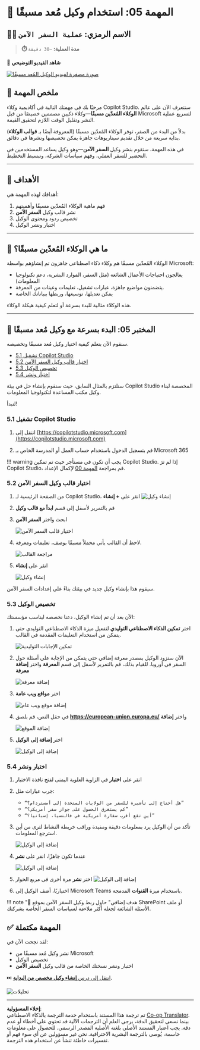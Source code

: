 <!--
CO_OP_TRANSLATOR_METADATA:
{
  "original_hash": "8e2c64a7f9303e58329ec8bb468c80b4",
  "translation_date": "2025-10-22T19:43:34+00:00",
  "source_file": "docs/recruit/05-using-prebuilt-agents/README.md",
  "language_code": "ar"
}
-->
# 🧰 المهمة 05: استخدام وكيل مُعد مسبقًا  

## 🕵️‍♂️ الاسم الرمزي: `عملية السفر الآمن`

> **⏱️ مدة العملية:** `~30 دقيقة`

🎥 **شاهد الفيديو التوضيحي**

[![صورة مصغرة لفيديو الوكيل المُعد مسبقًا](../../../../../translated_images/video-thumbnail.234ee62d2e4e837a7401776b5f092e5d5819f46a2e2859a92654b38f1381789f.ar.jpg)](https://www.youtube.com/watch?v=NmXsx8WjWuM "شاهد الفيديو التوضيحي على يوتيوب")

## 🎯 ملخص المهمة

مرحبًا بك في مهمتك التالية في أكاديمية وكلاء Copilot Studio. ستتعرف الآن على عالم **الوكلاء المُعدّين مسبقًا**—وكلاء ذكيين مصممين خصيصًا من قبل Microsoft لتسريع عملية النشر وتقليل الوقت اللازم لتحقيق القيمة.

بدلاً من البدء من الصفر، توفر الوكلاء المُعدّين مسبقًا (المعروفة أيضًا بـ **قوالب الوكلاء**) بداية سريعة من خلال تقديم سيناريوهات جاهزة يمكن تخصيصها ونشرها في دقائق.

في هذه المهمة، ستقوم بنشر وكيل **السفر الآمن**—وهو وكيل يساعد المستخدمين في التحضير للسفر العملي، وفهم سياسات الشركة، وتبسيط التخطيط.

---

## 🧭 الأهداف

أهدافك لهذه المهمة هي:

1. فهم ماهية الوكلاء المُعدّين مسبقًا وأهميتهم  
1. نشر قالب وكيل **السفر الآمن**  
1. تخصيص ردود ومحتوى الوكيل  
1. اختبار ونشر الوكيل  

---

## 🧠 ما هي الوكلاء المُعدّين مسبقًا؟

الوكلاء المُعدّين مسبقًا هم وكلاء ذكاء اصطناعي جاهزون تم إنشاؤهم بواسطة Microsoft:

- يعالجون احتياجات الأعمال الشائعة (مثل السفر، الموارد البشرية، دعم تكنولوجيا المعلومات)
- يتضمنون مواضيع جاهزة، عبارات تشغيل، تعليمات وعينات من المعرفة.
- يمكن تعديلها، توسيعها، وربطها ببياناتك الخاصة

هذه الوكلاء مثالية للبدء بسرعة أو لتعلم كيفية هيكلة الوكلاء.

---

## 🧪 المختبر 05: البدء بسرعة مع وكيل مُعد مسبقًا

سنقوم الآن بتعلم كيفية اختيار وكيل مُعد مسبقًا وتخصيصه.

- [5.1 تشغيل Copilot Studio](../../../../../docs/recruit/05-using-prebuilt-agents)
- [5.2 اختيار قالب وكيل السفر الآمن](../../../../../docs/recruit/05-using-prebuilt-agents)
- [5.3 تخصيص الوكيل](../../../../../docs/recruit/05-using-prebuilt-agents)
- [5.4 اختبار ونشر](../../../../../docs/recruit/05-using-prebuilt-agents)

سنلتزم بالمثال السابق، حيث سنقوم بإنشاء حل في بيئة Copilot Studio المخصصة لبناء وكيل مكتب المساعدة لتكنولوجيا المعلومات.

لنبدأ!

### 5.1 تشغيل Copilot Studio

1. انتقل إلى [https://copilotstudio.microsoft.com](https://copilotstudio.microsoft.com)

1. قم بتسجيل الدخول باستخدام حساب العمل أو المدرسة الخاص بـ Microsoft 365

!!! warning
    يجب أن تكون في مستأجر حيث تم تمكين Copilot Studio. إذا لم ترَ Copilot Studio، قم بمراجعة [المهمة 00](../00-course-setup/README.md) لإكمال الإعداد.

### 5.2 اختيار قالب وكيل السفر الآمن

1. من الصفحة الرئيسية لـ Copilot Studio، انقر على **+ إنشاء**
    ![إنشاء وكيل](../../../../../translated_images/create.ef22dd3e758823e9f17d69ef07c7db6fef8cbc00dd944ac65842bd3bd9f16efd.ar.png)

1. قم بالتمرير لأسفل إلى قسم **ابدأ مع قالب وكيل**

1. ابحث واختر **السفر الآمن**

    ![اختيار قالب السفر الآمن](../../../../../translated_images/choose_template.01c90e72076da7f14a9c93120dec6932b57a109a506823dd3b195d8f610afb07.ar.png)

1. لاحظ أن القالب يأتي محملاً مسبقًا بوصف، تعليمات ومعرفة.

    ![مراجعة القالب](../../../../../translated_images/template-setup.0b2f5a8dd8c3e7e305d24461df3065a4ec435d3300df75287891830a9b91b974.ar.png)

1. انقر على **إنشاء**

    ![إنشاء وكيل](../../../../../translated_images/create-agent-setup.3383d353508b5e33593bd2961c1fbea29568a49868356844ab4cffdad584a655.ar.png)

سيقوم هذا بإنشاء وكيل جديد في بيئتك بناءً على إعدادات السفر الآمن.

### 5.3 تخصيص الوكيل

الآن بعد أن تم إنشاء الوكيل، دعنا نخصصه ليناسب مؤسستك:

1. اختر **تمكين الذكاء الاصطناعي التوليدي** لتفعيل ميزة الذكاء الاصطناعي التوليدي حتى يتمكن من استخدام التعليمات المقدمة في القالب.

    ![تمكين الإجابات التوليدية](../../../../../translated_images/gen-answers.7e91d692123771a60b0b944956472a1323857f61ffa2c32231f12eeb9bec341c.ar.png)

1. الآن سنزود الوكيل بمصدر معرفة إضافي حتى يتمكن من الإجابة على أسئلة حول السفر في أوروبا. للقيام بذلك، قم بالتمرير لأسفل إلى قسم **المعرفة** واختر **إضافة معرفة**

    ![إضافة معرفة](../../../../../translated_images/knowledge.d85f70ad6cffe8700b2f33f76633c1c37ce45a960a33e42b3b48eca2759449b5.ar.png)

1. اختر **مواقع ويب عامة**

    ![إضافة موقع ويب عام](../../../../../translated_images/public-website.cb547b2284c409058bbe7e0a46e503f2368911b0781eec530b9ae63cd174e0b9.ar.png)

1. في حقل النص، قم بلصق **<https://european-union.europa.eu/>** واختر **إضافة**

    ![إضافة الموقع](../../../../../translated_images/paste-add.bb80b0f0f9bcd47dfbf00ebcb0a5386fa892be795c2eee74a8348c0d2a6ab5ae.ar.png)

1. اختر **إضافة إلى الوكيل**

    ![إضافة إلى الوكيل](../../../../../translated_images/add-to-agent.f139c87c5a79ddaa1eef244a93f76c6451c1374dbbf189c23ce24c49a65d6073.ar.png)

### 5.4 اختبار ونشر

1. انقر على **اختبار** في الزاوية العلوية اليمنى لفتح نافذة الاختبار  

1. جرب عبارات مثل:

    - `“هل أحتاج إلى تأشيرة للسفر من الولايات المتحدة إلى أمستردام؟”`
    - `“كم يستغرق الحصول على جواز سفر أمريكي؟”`
    - `“أين تقع أقرب سفارة أمريكية في فالنسيا، إسبانيا؟”`

1. تأكد من أن الوكيل يرد بمعلومات دقيقة ومفيدة وراقب خريطة النشاط لترى من أين استرجع المعلومات.

    ![إضافة إلى الوكيل](../../../../../translated_images/response-passport.e91b05c561f49cf5edbbdc6d7a61fffdcc4ad3d413bd17b09cca3f521a578be8.ar.png)

1. عندما تكون جاهزًا، انقر على **نشر**

    ![إضافة إلى الوكيل](../../../../../translated_images/publish-1.0685cfdf10e365ee58a8d0160c5bab81aef8fa5fbd2eb65535d568f611532637.ar.png)

1. اختر **نشر** مرة أخرى في مربع الحوار
    ![إضافة إلى الوكيل](../../../../../translated_images/publish-2.9c3964d72347088eeaaf8c137921d5b67c9962bce0ad067f89e8999f75299aa2.ar.png)

1. اختياريًا، أضف الوكيل إلى Microsoft Teams باستخدام ميزة **القنوات** المدمجة.

!!! note "🧳 هدف إضافي"
    حاول ربط وكيل السفر الآمن بموقع SharePoint أو ملف الأسئلة الشائعة لجعله أكثر ملاءمة لسياسات السفر الخاصة بشركتك.

## ✅ المهمة مكتملة

لقد نجحت الآن في:

- نشر وكيل مُعد مسبقًا من Microsoft  
- تخصيص الوكيل
- اختبار ونشر نسختك الخاصة من قالب وكيل **السفر الآمن**

⏭️ [انتقل إلى درس **إنشاء وكيل مخصص من البداية**](../06-create-agent-from-conversation/README.md).

<!-- markdownlint-disable-next-line MD033 -->
<img src="https://m365-visitor-stats.azurewebsites.net/agent-academy/recruit/05-using-prebuilt-agents" alt="تحليلات" />

---

**إخلاء المسؤولية**:  
تم ترجمة هذا المستند باستخدام خدمة الترجمة بالذكاء الاصطناعي [Co-op Translator](https://github.com/Azure/co-op-translator). بينما نسعى لتحقيق الدقة، يرجى العلم أن الترجمات الآلية قد تحتوي على أخطاء أو عدم دقة. يجب اعتبار المستند الأصلي بلغته الأصلية المصدر الرسمي. للحصول على معلومات حاسمة، يُوصى بالترجمة البشرية الاحترافية. نحن غير مسؤولين عن أي سوء فهم أو تفسيرات خاطئة تنشأ عن استخدام هذه الترجمة.